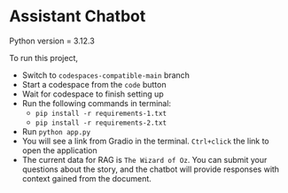 # Assistant Chatbot
Python version = 3.12.3

To run this project, 
- Switch to `codespaces-compatible-main` branch 
- Start a codespace from the `code` button
- Wait for codespace to finish setting up
- Run the following commands in terminal:
    - `pip install -r requirements-1.txt`
    - `pip install -r requirements-2.txt`
- Run `python app.py` 
- You will see a link from Gradio in the terminal. `Ctrl+click` the link to open the application
- The current data for RAG is `The Wizard of Oz`. You can submit your questions about the story, and the chatbot will provide responses with context gained from the document.

